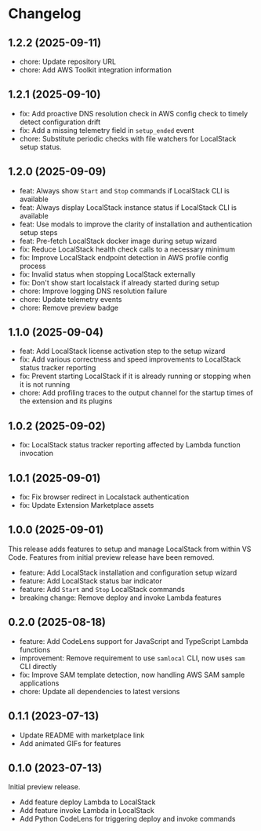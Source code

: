 # Changelog

## 1.2.2 (2025-09-11)

- chore: Update repository URL
- chore: Add AWS Toolkit integration information

## 1.2.1 (2025-09-10)

- fix: Add proactive DNS resolution check in AWS config check to timely detect configuration drift
- fix: Add a missing telemetry field in `setup_ended` event
- chore: Substitute periodic checks with file watchers for LocalStack setup status.


## 1.2.0 (2025-09-09)

- feat: Always show `Start` and `Stop` commands if LocalStack CLI is available
- feat: Always display LocalStack instance status if LocalStack CLI is available
- feat: Use modals to improve the clarity of installation and authentication setup steps
- feat: Pre-fetch LocalStack docker image during setup wizard
- fix: Reduce LocalStack health check calls to a necessary minimum
- fix: Improve LocalStack endpoint detection in AWS profile config process
- fix: Invalid status when stopping LocalStack externally
- fix: Don't show start localstack if already started during setup
- chore: Improve logging DNS resolution failure
- chore: Update telemetry events
- chore: Remove preview badge

## 1.1.0 (2025-09-04)

- feat: Add LocalStack license activation step to the setup wizard
- fix: Add various correctness and speed improvements to LocalStack status tracker reporting
- fix: Prevent starting LocalStack if it is already running or stopping when it is not running
- chore: Add profiling traces to the output channel for the startup times of the extension and its plugins

## 1.0.2 (2025-09-02)

- fix: LocalStack status tracker reporting affected by Lambda function invocation

## 1.0.1 (2025-09-01)

- fix: Fix browser redirect in Localstack authentication
- fix: Update Extension Marketplace assets

## 1.0.0 (2025-09-01)

This release adds features to setup and manage LocalStack from within VS Code. Features from initial preview release have been removed.

- feature: Add LocalStack installation and configuration setup wizard
- feature: Add LocalStack status bar indicator
- feature: Add `Start` and `Stop` LocalStack commands
- breaking change: Remove deploy and invoke Lambda features

## 0.2.0 (2025-08-18)

- feature: Add CodeLens support for JavaScript and TypeScript Lambda functions
- improvement: Remove requirement to use `samlocal` CLI, now uses `sam` CLI directly
- fix: Improve SAM template detection, now handling AWS SAM sample applications
- chore: Update all dependencies to latest versions

## 0.1.1 (2023-07-13)

- Update README with marketplace link
- Add animated GIFs for features

## 0.1.0 (2023-07-13)

Initial preview release.

- Add feature deploy Lambda to LocalStack
- Add feature invoke Lambda in LocalStack
- Add Python CodeLens for triggering deploy and invoke commands